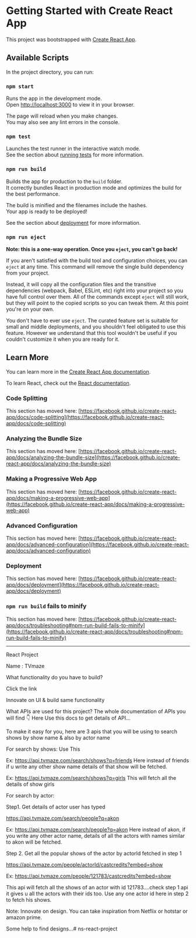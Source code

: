 # Getting Started with Create React App

This project was bootstrapped with [Create React App](https://github.com/facebook/create-react-app).

## Available Scripts

In the project directory, you can run:

### `npm start`

Runs the app in the development mode.\
Open [http://localhost:3000](http://localhost:3000) to view it in your browser.

The page will reload when you make changes.\
You may also see any lint errors in the console.

### `npm test`

Launches the test runner in the interactive watch mode.\
See the section about [running tests](https://facebook.github.io/create-react-app/docs/running-tests) for more information.

### `npm run build`

Builds the app for production to the `build` folder.\
It correctly bundles React in production mode and optimizes the build for the best performance.

The build is minified and the filenames include the hashes.\
Your app is ready to be deployed!

See the section about [deployment](https://facebook.github.io/create-react-app/docs/deployment) for more information.

### `npm run eject`

**Note: this is a one-way operation. Once you `eject`, you can't go back!**

If you aren't satisfied with the build tool and configuration choices, you can `eject` at any time. This command will remove the single build dependency from your project.

Instead, it will copy all the configuration files and the transitive dependencies (webpack, Babel, ESLint, etc) right into your project so you have full control over them. All of the commands except `eject` will still work, but they will point to the copied scripts so you can tweak them. At this point you're on your own.

You don't have to ever use `eject`. The curated feature set is suitable for small and middle deployments, and you shouldn't feel obligated to use this feature. However we understand that this tool wouldn't be useful if you couldn't customize it when you are ready for it.

## Learn More

You can learn more in the [Create React App documentation](https://facebook.github.io/create-react-app/docs/getting-started).

To learn React, check out the [React documentation](https://reactjs.org/).

### Code Splitting

This section has moved here: [https://facebook.github.io/create-react-app/docs/code-splitting](https://facebook.github.io/create-react-app/docs/code-splitting)

### Analyzing the Bundle Size

This section has moved here: [https://facebook.github.io/create-react-app/docs/analyzing-the-bundle-size](https://facebook.github.io/create-react-app/docs/analyzing-the-bundle-size)

### Making a Progressive Web App

This section has moved here: [https://facebook.github.io/create-react-app/docs/making-a-progressive-web-app](https://facebook.github.io/create-react-app/docs/making-a-progressive-web-app)

### Advanced Configuration

This section has moved here: [https://facebook.github.io/create-react-app/docs/advanced-configuration](https://facebook.github.io/create-react-app/docs/advanced-configuration)

### Deployment

This section has moved here: [https://facebook.github.io/create-react-app/docs/deployment](https://facebook.github.io/create-react-app/docs/deployment)

### `npm run build` fails to minify

This section has moved here: [https://facebook.github.io/create-react-app/docs/troubleshooting#npm-run-build-fails-to-minify](https://facebook.github.io/create-react-app/docs/troubleshooting#npm-run-build-fails-to-minify)






---------------------------------------------------------------------------------------------------------------------------------------------------------------------
React Project

Name : TVmaze

What functionality do you have to build?

Click the link

Innovate on UI & build same functionality

What APIs are used for this project?
The whole documentation of APIs you will find 👇
Here
Use this docs to get details of API…

To make it easy for you, here are 3 apis that you will be using to search shows by show name & also by actor name

For search by shows:
Use This

Ex: https://api.tvmaze.com/search/shows?q=friends
Here instead of friends if u write any other show name details of that show will be fetched.

Ex: https://api.tvmaze.com/search/shows?q=girls
This will fetch all the details of show girls

For search by actor:

Step1. Get details of actor user has typed

https://api.tvmaze.com/search/people?q=akon

Ex:
https://api.tvmaze.com/search/people?q=akon
Here instead of akon, if you write any other actor name, details of all the actors with names similar to akon will be fetched.

Step 2. Get all the popular shows of the actor by actorId fetched in step 1

https://api.tvmaze.com/people/actorId/castcredits?embed=show

Ex:
https://api.tvmaze.com/people/121783/castcredits?embed=show

This api will fetch all the shows of an actor with id 121783….check step 1 api it gives u all the actors with their ids too. Use any one actor id here in step 2 to fetch his shows.

Note: Innovate on design. You can take inspiration from Netflix or hotstar or amazon prime.

Some help to find designs…#   n s - r e a c t - p r o j e c t  
 